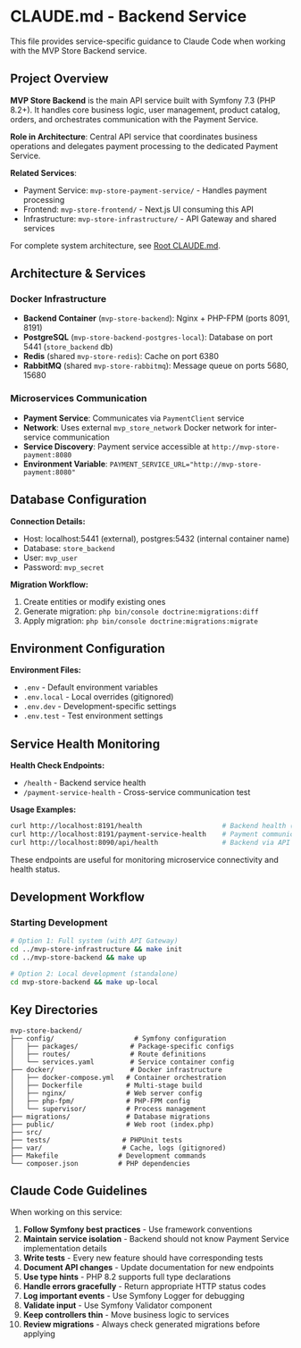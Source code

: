 # CLAUDE.md - Backend Service

This file provides service-specific guidance to Claude Code when working with the MVP Store Backend service.

## Project Overview

**MVP Store Backend** is the main API service built with Symfony 7.3 (PHP 8.2+). It handles core business logic, user management, product catalog, orders, and orchestrates communication with the Payment Service.

**Role in Architecture**: Central API service that coordinates business operations and delegates payment processing to the dedicated Payment Service.

**Related Services**:
- Payment Service: `mvp-store-payment-service/` - Handles payment processing
- Frontend: `mvp-store-frontend/` - Next.js UI consuming this API
- Infrastructure: `mvp-store-infrastructure/` - API Gateway and shared services

For complete system architecture, see [Root CLAUDE.md](../CLAUDE.md).

## Architecture & Services

### Docker Infrastructure
- **Backend Container** (`mvp-store-backend`): Nginx + PHP-FPM (ports 8091, 8191)
- **PostgreSQL** (`mvp-store-backend-postgres-local`): Database on port 5441 (`store_backend` db)
- **Redis** (shared `mvp-store-redis`): Cache on port 6380
- **RabbitMQ** (shared `mvp-store-rabbitmq`): Message queue on ports 5680, 15680

### Microservices Communication
- **Payment Service**: Communicates via `PaymentClient` service
- **Network**: Uses external `mvp_store_network` Docker network for inter-service communication
- **Service Discovery**: Payment service accessible at `http://mvp-store-payment:8080`
- **Environment Variable**: `PAYMENT_SERVICE_URL="http://mvp-store-payment:8080"`

## Database Configuration

**Connection Details:**
- Host: localhost:5441 (external), postgres:5432 (internal container name)
- Database: `store_backend`
- User: `mvp_user`
- Password: `mvp_secret`

**Migration Workflow:**
1. Create entities or modify existing ones
2. Generate migration: `php bin/console doctrine:migrations:diff`
3. Apply migration: `php bin/console doctrine:migrations:migrate`

## Environment Configuration

**Environment Files:**
- `.env` - Default environment variables
- `.env.local` - Local overrides (gitignored)
- `.env.dev` - Development-specific settings
- `.env.test` - Test environment settings

## Service Health Monitoring

**Health Check Endpoints:**
- `/health` - Backend service health
- `/payment-service-health` - Cross-service communication test

**Usage Examples:**
```bash
curl http://localhost:8191/health                    # Backend health (direct)
curl http://localhost:8191/payment-service-health    # Payment communication test
curl http://localhost:8090/api/health                # Backend via API Gateway
```

These endpoints are useful for monitoring microservice connectivity and health status.

## Development Workflow

### Starting Development
```bash
# Option 1: Full system (with API Gateway)
cd ../mvp-store-infrastructure && make init
cd ../mvp-store-backend && make up

# Option 2: Local development (standalone)
cd mvp-store-backend && make up-local
```

## Key Directories

```
mvp-store-backend/
├── config/                    # Symfony configuration
│   ├── packages/             # Package-specific configs
│   ├── routes/               # Route definitions
│   └── services.yaml         # Service container config
├── docker/                   # Docker infrastructure
│   ├── docker-compose.yml   # Container orchestration
│   ├── Dockerfile           # Multi-stage build
│   ├── nginx/               # Web server config
│   ├── php-fpm/             # PHP-FPM config
│   └── supervisor/          # Process management
├── migrations/              # Database migrations
├── public/                  # Web root (index.php)
├── src/
├── tests/                  # PHPUnit tests
├── var/                    # Cache, logs (gitignored)
├── Makefile               # Development commands
└── composer.json          # PHP dependencies
```

## Claude Code Guidelines

When working on this service:
1. **Follow Symfony best practices** - Use framework conventions
2. **Maintain service isolation** - Backend should not know Payment Service implementation details
3. **Write tests** - Every new feature should have corresponding tests
4. **Document API changes** - Update documentation for new endpoints
5. **Use type hints** - PHP 8.2 supports full type declarations
6. **Handle errors gracefully** - Return appropriate HTTP status codes
7. **Log important events** - Use Symfony Logger for debugging
8. **Validate input** - Use Symfony Validator component
9. **Keep controllers thin** - Move business logic to services
10. **Review migrations** - Always check generated migrations before applying